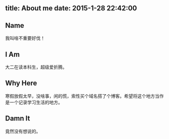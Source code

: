 title: About me
date: 2015-1-28 22:42:00
---

## Name

我叫啥不重要好伐！

## I Am

大二在读本科生，超级爱折腾。

## Why Here

寒假放假太早，没啥事，闲的慌，索性买个域名搭了个博客。希望将这个地方当作是一个记录学习生活的地方。

## Damn It

竟然没有想说的。